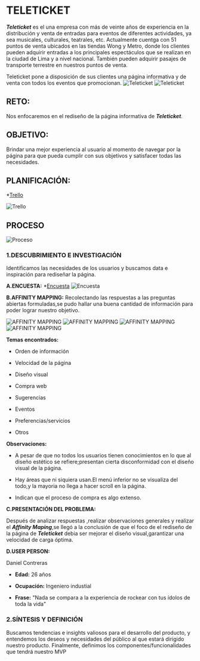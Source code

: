 # TELETICKET

**_Teleticket_** es el una empresa con más de veinte años de experiencia en la distribución y venta de entradas para eventos de diferentes actividades, ya sea musicales, culturales, teatrales, etc.
Actualmente cuentga con 51 puntos de venta ubicados en las  tiendas Wong y Metro, donde los clientes pueden adquirir entradas a los principales espectáculos que se realizan en la ciudad de Lima y a nivel nacional. También pueden adquirir pasajes de transporte terrestre en nuestros puntos de venta. 

Teleticket pone a disposición de sus clientes una página informativa y de venta con todos los eventos que promocionan.
![Teleticket](https://raw.githubusercontent.com/NatalyCortez/teleticket/master/assets/images/pagina.png)
![Teleticket](https://raw.githubusercontent.com/NatalyCortez/teleticket/master/assets/images/teleticket.png)
## RETO:

Nos enfocaremos en el rediseño de la página informativa de **_Teleticket_**.

## OBJETIVO:

Brindar una mejor experiencia al usuario al momento de navegar por la página para que pueda cumplir con sus objetivos y satisfacer todas las necesidades.

## PLANIFICACIÓN:

*[Trello](https://trello.com/b/TndEhm3Y/teleticket)

![Trello](https://raw.githubusercontent.com/NatalyCortez/teleticket/master/assets/images/trello.png)

## PROCESO 

![Proceso](https://raw.githubusercontent.com/NatalyCortez/teleticket/master/assets/images/fases.png)

### 1.DESCUBRIMIENTO E INVESTIGACIÓN

Identificamos las necesidades de los usuarios y buscamos data e inspiración para rediseñar la página.

**A.ENCUESTA:**
*[Encuesta](https://docs.google.com/forms/d/e/1FAIpQLSfpNYZht4C-9NlCN89Ms6THdDPbvvx5IM8aGO7ybvoSBIAflA/viewform)
![Encuesta](https://raw.githubusercontent.com/NatalyCortez/teleticket/master/assets/images/encuesta.png)

**B.AFFINITY MAPPING:**
Recolectando las respuestas a las preguntas abiertas formuladas,se pudo hallar una buena cantidad de información para poder lograr nuestro objetivo.

![AFFINITY MAPPING](https://raw.githubusercontent.com/NatalyCortez/teleticket/master/assets/images/20180316_104222.jpg)
![AFFINITY MAPPING](https://raw.githubusercontent.com/NatalyCortez/teleticket/master/assets/images/20180316_105535.jpg)
![AFFINITY MAPPING](https://raw.githubusercontent.com/NatalyCortez/teleticket/master/assets/images/affinity.png)
![AFFINITY MAPPING](https://raw.githubusercontent.com/NatalyCortez/teleticket/master/assets/images/affinity2.png)

**Temas encontrados:**

* Orden de información

* Velocidad de la página

* Diseño visual

* Compra web

* Sugerencias

* Eventos

* Preferencias/servicios

* Otros

**Observaciones:**

* A pesar de que no todos los usuarios tienen conocimientos en lo que al diseño estético se refiere;presentan cierta disconformidad con el diseño visual de la página.

* Hay áreas que ni siquiera usan.El menú inferior no se visualiza del todo,y la mayoria no llega a hacer scroll en la página.

* Indican que el proceso de compra es algo extenso.

**C.PRESENTACIÓN DEL PROBLEMA:**

Después de analizar respuestas ,realizar observaciones generales y realizar el **_Affinity Maping_**,se llegó a la conclusión de que el foco de el rediseño de la página de **_Teleticket_** debia ser mejorar el diseño visual,garantizar una velocidad de carga óptima.

**D.USER PERSON:**

Daniel Contreras

* **Edad:** 26 años

* **Ocupación:** Ingeniero industial

* **Frase:** "Nada se compara a la experiencia de rockear con tus ídolos de toda la vida"


### 2.SÍNTESIS Y DEFINICIÓN

Buscamos tendencias e insights valiosos para el desarrollo del producto, y entendemos los deseos y necesidades del público al que estará dirigido nuestro producto. Finalmente, definimos los componentes/funcionalidades que tendrá nuestro MVP

